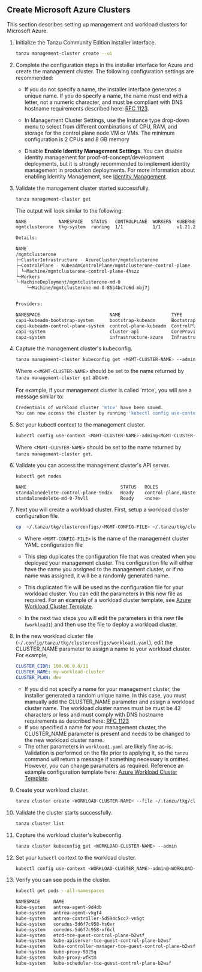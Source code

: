 ## Create Microsoft Azure Clusters

This section describes setting up management and workload clusters for
Microsoft Azure.

1. Initialize the Tanzu Community Edition installer interface.

    ```sh
    tanzu management-cluster create --ui
    ```

1. Complete the configuration steps in the installer interface for Azure and create the management cluster. The following configuration settings are recommended:


   *  If you do not specify a name, the installer interface generates a unique name. If you do specify a name, the name must end with a letter, not a numeric character, and must be compliant with DNS hostname requirements described here: [RFC 1123](https://tools.ietf.org/html/rfc1123).
   * In Management Cluster Settings, use the Instance type drop-down menu to select from different combinations of CPU, RAM, and storage for the control plane node VM or VMs. The minimum configuration is 2 CPUs and 8 GB memory

   * Disable **Enable Identity Management Settings**. You can disable identity management for proof-of-concept/development deployments, but it is strongly recommended to implement identity management in production deployments. For more information about enabling Identity Management, see [Identity Management](../azure-install-mgmt/#step-5-identity-management).

1. Validate the management cluster started successfully.

    ```sh
    tanzu management-cluster get
    ```

    The output will look similar to the following:

    ```sh
    NAME            NAMESPACE   STATUS   CONTROLPLANE  WORKERS  KUBERNETES        ROLES
    mgmtclusterone  tkg-system  running  1/1           1/1      v1.21.2+vmware.1  management

    Details:

    NAME                                                               READY  SEVERITY  REASON  SINCE  MESSAGE
    /mgmtclusterone                                                    True                     67s
    ├─ClusterInfrastructure - AzureCluster/mgmtclusterone              True                     69s
    ├─ControlPlane - KubeadmControlPlane/mgmtclusterone-control-plane  True                     67s
    │ └─Machine/mgmtclusterone-control-plane-4hszz                     True                     68s
    └─Workers
    └─MachineDeployment/mgmtclusterone-md-0
        └─Machine/mgmtclusterone-md-0-85b4bc7c6d-mbj7j                 True                     68s


    Providers:

    NAMESPACE                          NAME                   TYPE                    PROVIDERNAME  VERSION  WATCHNAMESPACE
    capi-kubeadm-bootstrap-system      bootstrap-kubeadm      BootstrapProvider       kubeadm       v0.3.22
    capi-kubeadm-control-plane-system  control-plane-kubeadm  ControlPlaneProvider    kubeadm       v0.3.22
    capi-system                        cluster-api            CoreProvider            cluster-api   v0.3.22
    capz-system                        infrastructure-azure   InfrastructureProvider  azure         v0.4.15
    ```

1. Capture the management cluster's kubeconfig.

    ```sh
    tanzu management-cluster kubeconfig get <MGMT-CLUSTER-NAME> --admin
    ```
    Where <``<MGMT-CLUSTER-NAME>`` should be set to the name returned by `tanzu management-cluster get` above.  <br><br>
    For example, if your management cluster is called 'mtce', you will see a message similar to:

    ```sh
    Credentials of workload cluster 'mtce' have been saved.
    You can now access the cluster by running 'kubectl config use-context mtce-admin@mtce'
    ```

1. Set your kubectl context to the management cluster.

    ```sh
    kubectl config use-context <MGMT-CLUSTER-NAME>-admin@<MGMT-CLUSTER-NAME>
    ```
    Where <``MGMT-CLUSTER-NAME>`` should be set to the name returned by `tanzu management-cluster get`.

1. Validate you can access the management cluster's API server.

    ```sh
    kubectl get nodes

    NAME                                   STATUS   ROLES                  AGE     VERSION
    standalonedelete-control-plane-9ndzx   Ready    control-plane,master   3m36s   v1.21.2+vmware.1
    standalonedelete-md-0-7hvll            Ready    <none>                 113s    v1.21.2+vmware.1
    ```
1. Next you will create a workload cluster. First, setup a workload cluster configuration file.

    ```sh
    cp  ~/.tanzu/tkg/clusterconfigs/<MGMT-CONFIG-FILE> ~/.tanzu/tkg/clusterconfigs/workload1.yaml
    ```

   * Where ``<MGMT-CONFIG-FILE>`` is the name of the management cluster YAML configuration file

   * This step duplicates the configuration file that was created when you deployed your management cluster. The configuration file will either have the name you assigned to the management cluster, or if no name was assigned, it will be a randomly generated name.

   * This duplicated file will be used as the configuration file for your workload cluster. You can edit the parameters in this new  file as required. For an example of a workload cluster template, see  [Azure Workload Cluster Template](../azure-wl-template).

   * In the next two steps you will edit the parameters in this new file (`workload1`) and then use the file to deploy a workload cluster.

1. In the new workload cluster file (`~/.config/tanzu/tkg/clusterconfigs/workload1.yaml`), edit the CLUSTER_NAME parameter to assign a name to your workload cluster. For example,

   ```yaml
   CLUSTER_CIDR: 100.96.0.0/11
   CLUSTER_NAME: my-workload-cluster
   CLUSTER_PLAN: dev
   ```
   * If you did not specify a name for your management cluster, the installer generated a random unique name. In this case, you must manually add the CLUSTER_NAME parameter and assign a workload cluster name. The workload cluster names must be must be 42 characters or less and must comply with DNS hostname requirements as described here: [RFC 1123](https://tools.ietf.org/html/rfc1123)
   * If you specified a name for your management cluster, the CLUSTER_NAME parameter is present and needs to be changed to the new workload cluster name.
   * The other parameters in ``workload1.yaml`` are likely fine as-is. Validation is performed on the file prior to applying it, so the `tanzu` command will return a message if something necessary is omitted. However, you can change paramaters as required. Reference an example configuration template here:  [Azure Workload Cluster Template](../azure-wl-template).


1. Create your workload cluster.

    ```sh
    tanzu cluster create <WORKLOAD-CLUSTER-NAME> --file ~/.tanzu/tkg/clusterconfigs/workload1.yaml
    ```

1. Validate the cluster starts successfully.

    ```sh
    tanzu cluster list
    ```

1. Capture the workload cluster's kubeconfig.

    ```sh
    tanzu cluster kubeconfig get <WORKLOAD-CLUSTER-NAME> --admin
    ```

1. Set your `kubectl` context to the workload cluster.

    ```sh
    kubectl config use-context <WORKLOAD-CLUSTER_NAME>-admin@<WORKLOAD-CLUSTER-NAME>
    ```

1. Verify you can see pods in the cluster.

    ```sh
    kubectl get pods --all-namespaces

    NAMESPACE     NAME                                                    READY   STATUS    RESTARTS   AGE
    kube-system   antrea-agent-9d4db                                      2/2     Running   0          3m42s
    kube-system   antrea-agent-vkgt4                                      2/2     Running   1          5m48s
    kube-system   antrea-controller-5d594c5cc7-vn5gt                      1/1     Running   0          5m49s
    kube-system   coredns-5d6f7c958-hs6vr                                 1/1     Running   0          5m49s
    kube-system   coredns-5d6f7c958-xf6cl                                 1/1     Running   0          5m49s
    kube-system   etcd-tce-guest-control-plane-b2wsf                      1/1     Running   0          5m56s
    kube-system   kube-apiserver-tce-guest-control-plane-b2wsf            1/1     Running   0          5m56s
    kube-system   kube-controller-manager-tce-guest-control-plane-b2wsf   1/1     Running   0          5m56s
    kube-system   kube-proxy-9825q                                        1/1     Running   0          5m48s
    kube-system   kube-proxy-wfktm                                        1/1     Running   0          3m42s
    kube-system   kube-scheduler-tce-guest-control-plane-b2wsf            1/1     Running   0          5m56s
    ```
